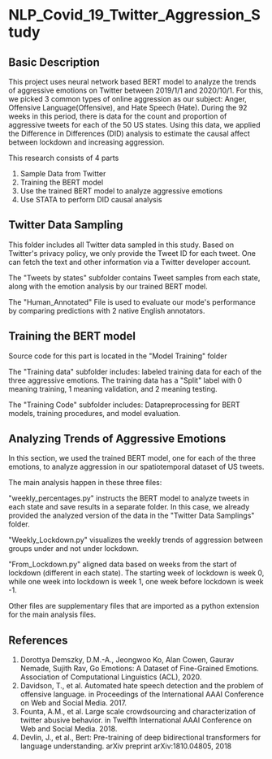 # NLP_Covid_19_Twitter_Aggression_Study

## Basic Description

This project uses neural network based BERT model to analyze the trends of aggressive emotions on Twitter between 2019/1/1 and 2020/10/1. For this, we picked 3 common types of online aggression as our subject: Anger, Offensive Language(Offensive), and Hate Speech (Hate). During the 92 weeks in this period, there is data for the count and proportion of aggressive tweets for each of the 50 US states. Using this data, we applied the Difference in Differences (DID) analysis to estimate the causal affect between lockdown and increasing aggression. 

This research consists of 4 parts
1. Sample Data from Twitter 
2. Training the BERT model
3. Use the trained BERT model to analyze aggressive emotions 
4. Use STATA to perform DID causal analysis 

## Twitter Data Sampling

This folder includes all Twitter data sampled in this study. Based on Twitter's privacy policy, we only provide the Tweet ID for each tweet. One can fetch the text and other information via a Twitter developer account.  

The "Tweets by states" subfolder contains Tweet samples from each state, along with the emotion analysis by our trained BERT model. 

The "Human_Annotated" File is used to evaluate our mode's performance by comparing predictions with 2 native English annotators. 

## Training the BERT model

Source code for this part is located in the "Model Training" folder

The "Training data" subfolder includes: labeled training data for each of the three aggressive emotions. The training data has a "Split" label with 0 meaning training, 1 meaning validation, and 2 meaning testing. 

The "Training Code" subfolder includes: Datapreprocessing for BERT models, training procedures, and model evaluation. 

## Analyzing Trends of Aggressive Emotions

In this section, we used the trained BERT model, one for each of the three emotions, to analyze aggression in our spatiotemporal dataset of US tweets. 

The main analysis happen in these three files:

"weekly_percentages.py" instructs the BERT model to analyze tweets in each state and save results in a separate folder. In this case, we already provided the analyzed version of the data in the "Twitter Data Samplings" folder. 

"Weekly_Lockdown.py" visualizes the weekly trends of aggression between groups under and not under lockdown. 

"From_Lockdown.py" aligned data based on weeks from the start of lockdown (different in each state). The starting week of lockdown is week 0, while one week into lockdown is week 1, one week before lockdown is week -1. 

Other files are supplementary files that are imported as a python extension for the main analysis files. 


## References
1. Dorottya Demszky, D.M.-A., Jeongwoo Ko, Alan Cowen, Gaurav Nemade, Sujith Rav, Go Emotions: A Dataset of Fine-Grained Emotions. Association of Computational Linguistics (ACL), 2020.
2. Davidson, T., et al. Automated hate speech detection and the problem of offensive language. in Proceedings of the International AAAI Conference on Web and Social Media. 2017.
3. Founta, A.M., et al. Large scale crowdsourcing and characterization of twitter abusive behavior. in Twelfth International AAAI Conference on Web and Social Media. 2018.
4. Devlin, J., et al., Bert: Pre-training of deep bidirectional transformers for language understanding. arXiv preprint arXiv:1810.04805, 2018







